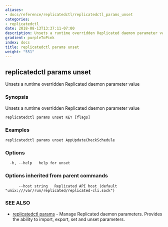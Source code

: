 ```yaml
---
aliases:
- docs/reference/replicatedctl/replicatedctl_params_unset
categories:
- replicatedctl
date: 2018-08-13T13:37:11-07:00
description: Unsets a runtime overridden Replicated daemon parameter value
gradient: purpleToPink
index: docs
title: replicatedctl params unset
weight: "551"
---
```


## replicatedctl params unset

Unsets a runtime overridden Replicated daemon parameter value

### Synopsis

Unsets a runtime overridden Replicated daemon parameter value

```
replicatedctl params unset KEY [flags]
```

### Examples

```
replicatedctl params unset AppUpdateCheckSchedule
```

### Options

```
  -h, --help   help for unset
```

### Options inherited from parent commands

```
      --host string   Replicated API host (default "unix:///var/run/replicated/replicated-cli.sock")
```

### SEE ALSO

* [replicatedctl params](/api/replicatedctl/replicatedctl_params/)	 - Manage Replicated daemon parameters. Provides the ability to import, export, set and unset parameters.

